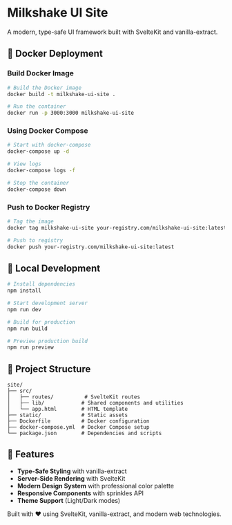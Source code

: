 # Milkshake UI Site

A modern, type-safe UI framework built with SvelteKit and vanilla-extract.

## 🐳 Docker Deployment

### Build Docker Image
```bash
# Build the Docker image
docker build -t milkshake-ui-site .

# Run the container
docker run -p 3000:3000 milkshake-ui-site
```

### Using Docker Compose
```bash
# Start with docker-compose
docker-compose up -d

# View logs
docker-compose logs -f

# Stop the container
docker-compose down
```

### Push to Docker Registry
```bash
# Tag the image
docker tag milkshake-ui-site your-registry.com/milkshake-ui-site:latest

# Push to registry
docker push your-registry.com/milkshake-ui-site:latest
```

## 🚀 Local Development

```bash
# Install dependencies
npm install

# Start development server
npm run dev

# Build for production
npm run build

# Preview production build
npm run preview
```

## 📁 Project Structure

```
site/
├── src/
│   ├── routes/          # SvelteKit routes
│   ├── lib/            # Shared components and utilities
│   └── app.html        # HTML template
├── static/             # Static assets
├── Dockerfile          # Docker configuration
├── docker-compose.yml  # Docker Compose setup
└── package.json        # Dependencies and scripts
```

## 🎨 Features

- **Type-Safe Styling** with vanilla-extract
- **Server-Side Rendering** with SvelteKit
- **Modern Design System** with professional color palette
- **Responsive Components** with sprinkles API
- **Theme Support** (Light/Dark modes)

Built with ❤️ using SvelteKit, vanilla-extract, and modern web technologies.